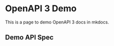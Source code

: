 # OpenAPI 3 Demo
This is a page to demo OpenAPI 3 docs in mkdocs.

## Demo API Spec
<swagger-ui src="./demo/PetStore-prod-oas30.yaml"/>
